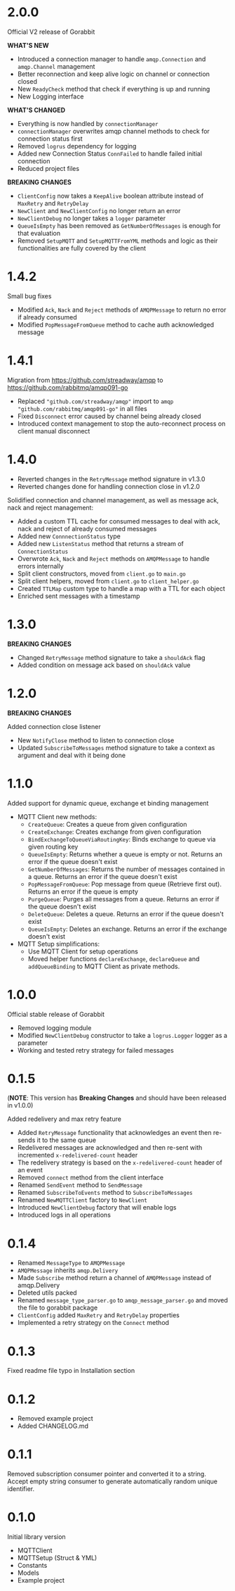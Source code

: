 # 2.0.0
Official V2 release of Gorabbit

**WHAT'S NEW**
* Introduced a connection manager to handle `amqp.Connection` and `amqp.Channel` management
* Better reconnection and keep alive logic on channel or connection closed
* New `ReadyCheck` method that check if everything is up and running
* New Logging interface

**WHAT'S CHANGED**
* Everything is now handled by `connectionManager`
* `connectionManager` overwrites amqp channel methods to check for connection status first
* Removed `logrus` dependency for logging
* Added new Connection Status `ConnFailed` to handle failed initial connection
* Reduced project files

**BREAKING CHANGES**
* `ClientConfig` now takes a `KeepAlive` boolean attribute instead of `MaxRetry` and `RetryDelay`
* `NewClient` and `NewClientConfig` no longer return an error  
* `NewClientDebug` no longer takes a `logger` parameter
* `QueueIsEmpty` has been removed as `GetNumberOfMessages` is enough for that evaluation
* Removed `SetupMQTT` and `SetupMQTTFromYML` methods and logic as their functionalities are fully covered by the client

# 1.4.2
Small bug fixes

* Modified `Ack`, `Nack` and `Reject` methods of `AMQPMessage` to return no error if already consumed
* Modified `PopMessageFromQueue` method to cache auth acknowledged message

# 1.4.1
Migration from https://github.com/streadway/amqp to https://github.com/rabbitmq/amqp091-go

* Replaced `"github.com/streadway/amqp"` import to `amqp "github.com/rabbitmq/amqp091-go"` in all files
* Fixed `Disconnect` error caused by channel being already closed
* Introduced context management to stop the auto-reconnect process on client manual disconnect

# 1.4.0
* Reverted changes in the `RetryMessage` method signature in v1.3.0
* Reverted changes done for handling connection close in v1.2.0

Solidified connection and channel management, as well as message ack, nack and reject management:
* Added a custom TTL cache for consumed messages to deal with ack, nack and reject of already consumed messages
* Added new `ConnnectionStatus` type
* Added new `ListenStatus` method that returns a stream of `ConnectionStatus`
* Overwrote `Ack`, `Nack` and `Reject` methods on `AMQPMessage` to handle errors internally
* Split client constructors, moved from `client.go` to `main.go`
* Split client helpers, moved from `client.go` to `client_helper.go`
* Created `TTLMap` custom type to handle a map with a TTL for each object
* Enriched sent messages with a timestamp

# 1.3.0
**BREAKING CHANGES**

* Changed `RetryMessage` method signature to take a `shouldAck` flag
* Added condition on message ack based on `shouldAck` value

# 1.2.0
**BREAKING CHANGES**

Added connection close listener
* New `NotifyClose` method to listen to connection close
* Updated `SubscribeToMessages` method signature to take a context as argument and deal with it being done

# 1.1.0
Added support for dynamic queue, exchange et binding management
* MQTT Client new methods:
    * `CreateQueue`: Creates a queue from given configuration
    * `CreateExchange`: Creates exchange from given configuration
    * `BindExchangeToQueueViaRoutingKey`: Binds exchange to queue via given routing key
    * `QueueIsEmpty`: Returns whether a queue is empty or not. Returns an error if the queue doesn't exist
    * `GetNumberOfMessages`: Returns the number of messages contained in a queue. Returns an error if the queue doesn't exist
    * `PopMessageFromQueue`: Pop message from queue (Retrieve first out). Returns an error if the queue is empty
    * `PurgeQueue`: Purges all messages from a queue. Returns an error if the queue doesn't exist
    * `DeleteQueue`: Deletes a queue. Returns an error if the queue doesn't exist
    * `QueueIsEmpty`: Deletes an exchange. Returns an error if the exchange doesn't exist
* MQTT Setup simplifications:
    * Use MQTT Client for setup operations
    * Moved helper functions `declareExchange`, `declareQueue` and `addQueueBinding` to MQTT Client as private methods.


# 1.0.0
Official stable release of Gorabbit
* Removed logging module
* Modified `NewClientDebug` constructor to take a `logrus.Logger` logger as a parameter
* Working and tested retry strategy for failed messages

# 0.1.5
(**NOTE**: This version has **Breaking Changes** and should have been released in v1.0.0)

Added redelivery and max retry feature
* Added `RetryMessage` functionality that acknowledges an event then re-sends it to the same queue
* Redelivered messages are acknowledged and then re-sent with incremented `x-redelivered-count` header
* The redelivery strategy is based on the `x-redelivered-count` header of an event
* Removed `connect` method from the client interface
* Renamed `SendEvent` method to `SendMessage`
* Renamed `SubscribeToEvents` method to `SubscribeToMessages`
* Renamed `NewMQTTClient` factory to `NewClient`
* Introduced `NewClientDebug` factory that will enable logs
* Introduced logs in all operations


# 0.1.4
* Renamed `MessageType` to `AMQPMessage`
* `AMQPMessage` inherits `amqp.Delivery`
* Made `Subscribe` method return a channel of `AMQPMessage` instead of amqp.Delivery
* Deleted utils packed
* Renamed `message_type_parser.go` to `amqp_message_parser.go` and moved the file to gorabbit package
* `ClientConfig` added `MaxRetry` and `RetryDelay` properties
* Implemented a retry strategy on the `Connect` method


# 0.1.3
Fixed readme file typo in Installation section

# 0.1.2

* Removed example project
* Added CHANGELOG.md

# 0.1.1

Removed subscription consumer pointer and converted it to a string. Accept empty string consumer to generate
automatically random unique identifier.

# 0.1.0

Initial library version

* MQTTClient
* MQTTSetup (Struct & YML)
* Constants
* Models
* Example project